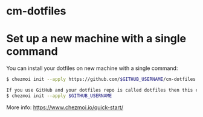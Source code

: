 # cm-dotfiles

# Set up a new machine with a single command
You can install your dotfiles on new machine with a single command:

```bash
$ chezmoi init --apply https://github.com/$GITHUB_USERNAME/cm-dotfiles.git

If you use GitHub and your dotfiles repo is called dotfiles then this can be shortened to:
$ chezmoi init --apply $GITHUB_USERNAME
```

More info:
https://www.chezmoi.io/quick-start/
